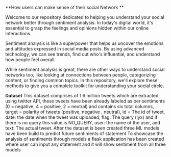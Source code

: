 **How users can make sense of their social Network **

Welcome to our repository dedicated to helping you understand your social network better through sentiment analysis. In today's digital world, it's essential to grasp the feelings and opinions hidden within our online interactions.

Sentiment analysis is like a superpower that helps us uncover the emotions and attitudes expressed in social media posts. By using advanced technology, we can see trends, find out who's influential, and understand how people feel overall.

While sentiment analysis is great, there are other ways to understand social networks too, like looking at connections between people, categorizing content, or finding common topics. In this repository, we'll explore these methods to give you a complete toolkit for understanding your social circle.

**Dataset** 
This dataset comprises of 1.6 million tweets which are extracted using twitter API, these tweets have been already labeled as per sentiments (0 = negative, 4 = positive, 2 = neutral) and contains six total columns, target = polarity of tweets (positive, negative , neutral), id = The id of tweet, date: the date when the tweet was uploaded, flag: The query (lyx) and if there is no query this value is NO_QUERY, user: the name of the user, and text: The actual tweet. 
After the dataset is been created three ML models have been build to predict future sentiments of statement
To showcase the analysis of sentiments through models a flask application has been created where user can input any statement and it will show sentiment from all three models

